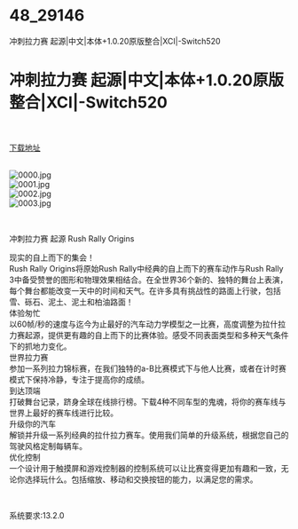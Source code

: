 # 48_29146
冲刺拉力赛 起源|中文|本体+1.0.20原版整合|XCI|-Switch520
# 冲刺拉力赛 起源|中文|本体+1.0.20原版整合|XCI|-Switch520
 <br/></br>
[下载地址](https://www.switch520.cc/article/29146 "下载地址")
<br/></br>

<p><img title="0000.jpg" src="https://www.switch520.cc/muke_img/2022_04_05_2a88c59c6a596.jpg" alt="0000.jpg"><br>
<img title="0001.jpg" src="https://www.switch520.cc/muke_img/2022_04_05_98a961a20b593.jpg" alt="0001.jpg"><br>
<img title="0002.jpg" src="https://www.switch520.cc/muke_img/2022_04_05_ea160ad20c3a5.jpg" alt="0002.jpg"><br>
<img title="0003.jpg" src="https://www.switch520.cc/muke_img/2022_04_05_b7e9016ccff11.jpg" alt="0003.jpg"></p>
<p>&nbsp;</p>
<p>冲刺拉力赛 起源 Rush Rally Origins</p>
<p>现实的自上而下的集会！<br>
Rush Rally Origins将原始Rush Rally中经典的自上而下的赛车动作与Rush Rally 3中备受赞誉的图形和物理效果相结合。在全世界36个新的、独特的舞台上表演，每个舞台都能改变一天中的时间和天气。在许多具有挑战性的路面上行驶，包括雪、砾石、泥土、泥土和柏油路面！<br>
体验匆忙<br>
以60帧/秒的速度与迄今为止最好的汽车动力学模型之一比赛，高度调整为拉什拉力赛起源，提供更有趣的自上而下的比赛体验。感受不同表面类型和多种天气条件下的抓地力变化。<br>
世界拉力赛<br>
参加一系列拉力锦标赛，在我们独特的a-B比赛模式下与他人比赛，或者在计时赛模式下保持冷静，专注于提高你的成绩。<br>
到达顶端<br>
打破舞台记录，跻身全球在线排行榜。下载4种不同车型的鬼魂，将你的赛车线与世界上最好的赛车线进行比较。<br>
升级你的汽车<br>
解锁并升级一系列经典的拉什拉力赛车。使用我们简单的升级系统，根据您自己的驾驶风格定制每辆车。<br>
优化控制<br>
一个设计用于触摸屏和游戏控制器的控制系统可以让比赛变得更加有趣和一致，无论你选择玩什么。包括缩放、移动和交换按钮的能力，以满足您的需求。</p>
<p>&nbsp;</p>
<p>系统要求:13.2.0</p>



